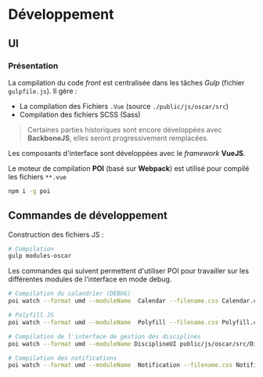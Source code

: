 # Développement

## UI

### Présentation

La compilation du code *front* est centralisée dans les tâches *Gulp* (fichier `gulpfile.js`). Il gère : 

 - La compilation des Fichiers `.Vue` (source `./public/js/oscar/src`)
 - Compilation des fichiers SCSS (Sass)

> Certaines parties historiques sont encore développées avec **BackboneJS**, elles seront progressivement remplacées.

Les composants d'interface sont développées avec le *framework* **VueJS**.
 
Le moteur de compilation **POI** (basé sur **Webpack**) est utilisé pour compilé les fichiers `**.vue`

```bash
npm i -g poi
```

## Commandes de développement

Construction des fichiers JS : 

```bash
# Compilation
gulp modules-oscar 
```

Les commandes qui suivent permettent d'utiliser POI pour travailler sur les différentes modules de l'interface en mode debug.

```bash
# Compilation du calandrier (DEBUG)
poi watch --format umd --moduleName  Calendar --filename.css Calendar.css --filename.js Calendar.js --dist public/js/oscar/dist public/js/oscar/src/Calendar.vue 

# Polyfill JS
poi watch --format umd --moduleName  Polyfill --filename.css Polyfill.css --filename.js Polyfill.js --dist public/js/oscar/dist public/js/oscar/src/Polyfill.js 

# Compilation de l'interface de gestion des disciplines
poi watch --format umd --moduleName DisciplineUI public/js/oscar/src/DisciplineUI.vue --filename.css DisciplineUI.css --filename.js DisciplineUI.js --dist public/js/oscar/dist

# Compilation des notifications
poi watch --format umd --moduleName  Notification --filename.css Notification.css --filename.js Notification.js --dist public/js/oscar/dist public/js/oscar/src/Notification.vue
```